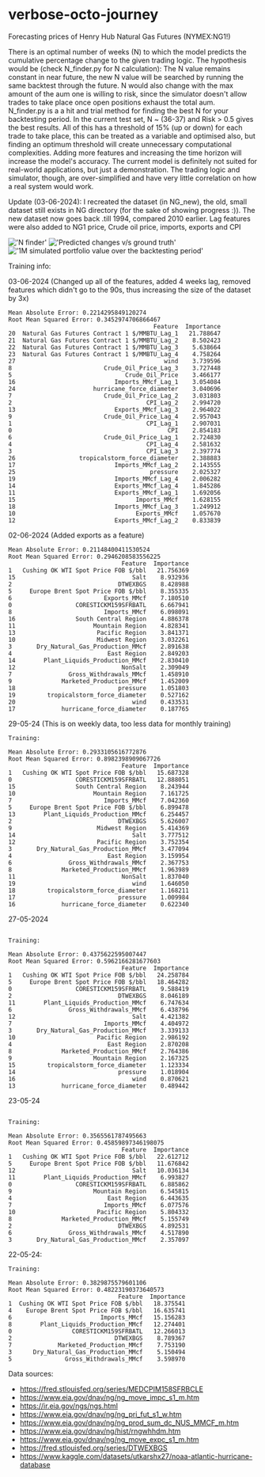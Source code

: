 # verbose-octo-journey

Forecasting prices of Henry Hub Natural Gas Futures (NYMEX:NG1!)

There is an optimal number of weeks (N) to which the model predicts the cumulative percentage change to the given trading logic.
The hypothesis would be (check N_finder.py for N calculation): The N value remains constant in near future, the new N value will be searched by running the same backtest through the future. N would also change with the max amount of the aum one is willing to risk, since the simulator doesn't allow trades to take place once open positions exhaust the total aum.\
N_finder.py is a a hit and trial method for finding the best N for your backtesting period.
In the current test set, N ~ (36-37) and Risk > 0.5 gives the best results. All of this has a threshold of 15% (up or down) for each trade to take place, this can be treated as a variable and optimised also, but finding an optimum threshold will create unnecessary computational complexities.
Adding more features and increasing the time horizon will increase the model's accuracy. The current model is definitely not suited for real-world applications, but just a demonstration.
The trading logic and simulator, though, are over-simplified and have very little correlation on how a real system would work.

Update (03-06-2024): I recreated the dataset (in NG_new), the old, small dataset still exists in NG directory (for the sake of showing progress :)). The new dataset now goes back .till 1994, compared 2010 earlier. Lag features were also added to NG1 price, Crude oil price, imports, exports and CPI

!['N finder'](Figure_1.png)
!['Predicted changes v/s ground truth'](Figure_2.png)
!['1M simulated portfolio value over the backtesting period'](Figure_3.png)


Training info:

03-06-2024 (Changed up all of the features, added 4 weeks lag, removed features which didn't go to the 90s, thus increasing the size of the dataset by 3x)
```
Mean Absolute Error: 0.2214295849120274
Root Mean Squared Error: 0.3452974706866467
                                         Feature  Importance
20  Natural Gas Futures Contract 1 $/MMBTU_Lag_1   21.788647
21  Natural Gas Futures Contract 1 $/MMBTU_Lag_2    8.502423
22  Natural Gas Futures Contract 1 $/MMBTU_Lag_3    5.638664
23  Natural Gas Futures Contract 1 $/MMBTU_Lag_4    4.758264
27                                          wind    3.739596
8                          Crude_Oil_Price_Lag_3    3.727448
5                                Crude_Oil_Price    3.466177
16                            Imports_MMcf_Lag_1    3.054084
24                      hurricane_force_diameter    3.040696
7                          Crude_Oil_Price_Lag_2    3.031803
2                                      CPI_Lag_2    2.994720
13                            Exports_MMcf_Lag_3    2.964022
9                          Crude_Oil_Price_Lag_4    2.957043
1                                      CPI_Lag_1    2.907031
0                                            CPI    2.854183
6                          Crude_Oil_Price_Lag_1    2.724830
4                                      CPI_Lag_4    2.581632
3                                      CPI_Lag_3    2.397774
26                  tropicalstorm_force_diameter    2.388883
17                            Imports_MMcf_Lag_2    2.143555
25                                      pressure    2.025327
19                            Imports_MMcf_Lag_4    2.006282
14                            Exports_MMcf_Lag_4    1.845286
11                            Exports_MMcf_Lag_1    1.692056
15                                  Imports_MMcf    1.628155
18                            Imports_MMcf_Lag_3    1.249912
10                                  Exports_MMcf    1.057670
12                            Exports_MMcf_Lag_2    0.833839
```


02-06-2024 (Added exports as a feature)
```
Mean Absolute Error: 0.21148400411530524
Root Mean Squared Error: 0.2946208583556225
                                Feature  Importance
1   Cushing OK WTI Spot Price FOB $/bbl   21.756369
15                                 Salt    8.932936
2                              DTWEXBGS    8.428988
5     Europe Brent Spot Price FOB $/bbl    8.355335
6                          Exports_MMcf    7.180510
0                  CORESTICKM159SFRBATL    6.667941
8                          Imports_MMcf    6.098091
16                 South Central Region    4.886378
11                      Mountain Region    4.828341
13                       Pacific Region    3.841371
10                       Midwest Region    3.032261
3       Dry_Natural_Gas_Production_MMcf    2.891638
4                           East Region    2.849203
14        Plant_Liquids_Production_MMcf    2.830410
12                              NonSalt    2.309049
7                Gross_Withdrawals_MMcf    1.458910
9              Marketed_Production_MMcf    1.452009
18                             pressure    1.051803
19         tropicalstorm_force_diameter    0.527162
20                                 wind    0.433531
17             hurricane_force_diameter    0.187765
```

29-05-24 (This is on weekly data, too less data for monthly training)
```
Training:

Mean Absolute Error: 0.2933105616772876
Root Mean Squared Error: 0.8982398909067726
                                Feature  Importance
1   Cushing OK WTI Spot Price FOB $/bbl   15.687328
0                  CORESTICKM159SFRBATL   12.888051
15                 South Central Region    8.243944
10                      Mountain Region    7.161725
7                          Imports_MMcf    7.042360
5     Europe Brent Spot Price FOB $/bbl    6.899478
13        Plant_Liquids_Production_MMcf    6.254457
2                              DTWEXBGS    5.626007
9                        Midwest Region    5.414369
14                                 Salt    3.777512
12                       Pacific Region    3.752354
3       Dry_Natural_Gas_Production_MMcf    3.477094
4                           East Region    3.159954
6                Gross_Withdrawals_MMcf    2.367753
8              Marketed_Production_MMcf    1.963989
11                              NonSalt    1.837040
19                                 wind    1.646050
18         tropicalstorm_force_diameter    1.168211
17                             pressure    1.009984
16             hurricane_force_diameter    0.622340
```

27-05-2024
```

Training:

Mean Absolute Error: 0.4375622595007447
Root Mean Squared Error: 0.5962166281677603
                                Feature  Importance
1   Cushing OK WTI Spot Price FOB $/bbl   24.258784
5     Europe Brent Spot Price FOB $/bbl   18.464282
0                  CORESTICKM159SFRBATL    9.588419
2                              DTWEXBGS    8.046189
11        Plant_Liquids_Production_MMcf    6.747634
6                Gross_Withdrawals_MMcf    6.438796
12                                 Salt    4.421382
7                          Imports_MMcf    4.404972
3       Dry_Natural_Gas_Production_MMcf    3.339133
10                       Pacific Region    2.986192
4                           East Region    2.870208
8              Marketed_Production_MMcf    2.764386
9                       Mountain Region    2.167325
15         tropicalstorm_force_diameter    1.123334
14                             pressure    1.018904
16                                 wind    0.870621
13             hurricane_force_diameter    0.489442
```

23-05-24
```

Training:

Mean Absolute Error: 0.3565561787495663
Root Mean Squared Error: 0.45859897346198075
                                Feature  Importance
1   Cushing OK WTI Spot Price FOB $/bbl   22.612712
5     Europe Brent Spot Price FOB $/bbl   11.676842
12                                 Salt   10.036134
11        Plant_Liquids_Production_MMcf    6.993827
0                  CORESTICKM159SFRBATL    6.885862
9                       Mountain Region    6.545815
4                           East Region    6.443635
7                          Imports_MMcf    6.077576
10                       Pacific Region    5.804332
8              Marketed_Production_MMcf    5.155749
2                              DTWEXBGS    4.892531
6                Gross_Withdrawals_MMcf    4.517890
3       Dry_Natural_Gas_Production_MMcf    2.357097
```

22-05-24: 
```
Training:

Mean Absolute Error: 0.3829875579601106
Root Mean Squared Error: 0.48223190373640573
                               Feature  Importance
1  Cushing OK WTI Spot Price FOB $/bbl   18.375541
4    Europe Brent Spot Price FOB $/bbl   16.635741
6                         Imports_MMcf   15.156283
8        Plant_Liquids_Production_MMcf   12.274401
0                 CORESTICKM159SFRBATL   12.266013
2                             DTWEXBGS    8.789367
7             Marketed_Production_MMcf    7.753190
3      Dry_Natural_Gas_Production_MMcf    5.150494
5               Gross_Withdrawals_MMcf    3.598970
```

Data sources:
- https://fred.stlouisfed.org/series/MEDCPIM158SFRBCLE
- https://www.eia.gov/dnav/ng/ng_move_impc_s1_m.htm
- https://ir.eia.gov/ngs/ngs.html
- https://www.eia.gov/dnav/ng/ng_pri_fut_s1_w.htm
- https://www.eia.gov/dnav/ng/ng_prod_sum_dc_NUS_MMCF_m.htm
- https://www.eia.gov/dnav/ng/hist/rngwhhdm.htm
- https://www.eia.gov/dnav/ng/ng_move_expc_s1_m.htm
- https://fred.stlouisfed.org/series/DTWEXBGS
- https://www.kaggle.com/datasets/utkarshx27/noaa-atlantic-hurricane-database
